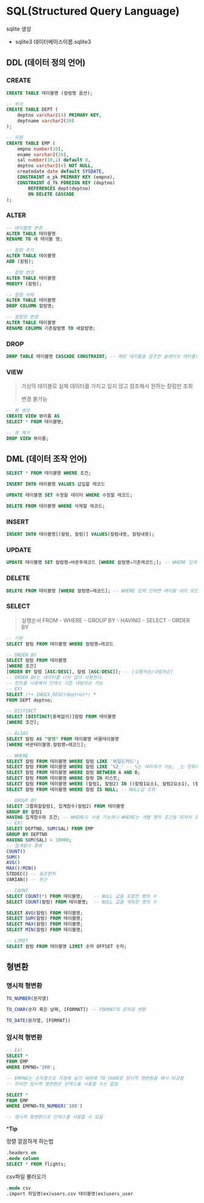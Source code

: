 # SQL(Structured Query Language)

sqlite 생성

- sqlite3 데이터베이스이름.sqlite3



## DDL (데이터 정의 언어)

### CREATE

```SQL
CREATE TABLE 테이블명 (칼럼명 옵션);

-- 부서
CREATE TABLE DEPT (
	deptno varchar2(4) PRIMARY KEY,
    deptname varchar2(20)
);

-- 직원
CREATE TABLE EMP (
	empno number(10),
    ename varchar2(20),
    sal number(10,2) default 0,
    deptno varchar2(4) NOT NULL,
    createdate date default SYSDATE,
    CONSTRAINT e_pk PRIMARY KEY (empno),
    CONSTRAINT d_fk FOREIGN KEY (deptno)
    	REFERENCES dept(deptno)
    	ON DELETE CASCADE
);
```



### ALTER

```SQL
-- 테이블명 변경
ALTER TABLE 테이블명
RENAME TO 새 테이블 명;

-- 칼럼 추가
ALTER TABLE 테이블명
ADD (칼럼);

-- 칼럼 변경
ALTER TABLE 테이블명
MODIFY (칼럼);

-- 칼럼 삭제
ALTER TABLE 테이블명
DROP COLUMN 칼럼명;

-- 컬럼명 변경
ALTER TABLE 테이블명
RENAME COLUMN 기존칼럼명 TO 새칼럼명;
```



### DROP

```SQL
DROP TABLE 테이블명 CASCADE CONSTRAINT; -- 해당 테이블을 참조한 슬레이브 테이블과 관련된 제약사항도 삭제
```



### VIEW

> 가상의 테이블로 실제 데이터를 가지고 있지 않고 참조해서 원하는 칼럼만 조회
>
> 변경 불가능

```SQL
-- 뷰 생성
CREATE VIEW 뷰이름 AS
SELECT * FROM 테이블명;

-- 뷰 제거
DROP VIEW 뷰이름;
```



## DML (데이터 조작 언어)

```sql
SELECT * FROM 테이블명 WHERE 조건;

INSERT INTO 테이블명 VALUES 삽입할 레코드

UPDATE 테이블명 SET 수정할 데이터 WHERE 수정할 레코드;

DELETE FROM 테이블명 WHERE 삭제할 레코드;
```



### INSERT

```SQL
INSERT INTO 테이블명[(칼럼, 칼럼)] VALUES(칼럼내용, 칼럼내용);
```



### UPDATE

```SQL
UPDATE 테이블명 SET 칼럼명=바꾼후레코드 [WHERE 칼럼명=기존레코드;]; -- WHERE 입력 안하면 모든 데이터가 수정된다.
```



### DELETE

```SQL
DELETE FROM 테이블명 [WHERE 칼럼명=레코드]; -- WHERE 입력 안하면 테이블 내의 모든 레코드 삭제
```





### SELECT

> 실행순서 FROM - WHERE - GROUP BY - HAVING - SELECT - ORDER BY

```SQL
-- 기본
SELECT 칼럼 FROM 테이블명 WHERE 칼럼명=레코드

-- ORDER BY
SELECT 칼럼 FROM 테이블명
[WHERE 조건]
[ORDER BY 칼럼 [ASC/DESC], 칼럼 [ASC/DESC]]; -- [오름차순/내림차순]
-- ORDER BY는 데이터를 너무 많이 사용한다.
-- 힌트를 사용해서 인덱스 기준 내림차순 가능
-- EX)
SELECT /*+ INDEX_DESC(deptno)*/ *
FROM DEPT deptno;

-- DISTINCT
SELECT [DISTINCT(중복없이)]칼럼 FROM 테이블명
[WHERE 조건];

-- ALIAS
SELECT 칼럼 AS "별명" FROM 테이블명 바꿀테이블명
[WHERE 바꾼테이블명.칼럼명=레코드];

-- WHERE
SELECT 칼럼 FROM 테이블명 WHERE 칼럼 LIKE '와일드카드';
SELECT 칼럼 FROM 테이블명 WHERE 칼럼 LIKE '%2_' -- %는 여러개가 가능, _는 정확히 저 갯수만큼만 가능;
SELECT 칼럼 FROM 테이블명 WHERE 칼럼 BETWEEN A AND B;
SELECT 칼럼 FROM 테이블명 WHERE 칼럼 IN 리스트;
SELECT 칼럼 FROM 테이블명 WHERE (칼럼1, 칼럼2) IN ((칼럼1요소1, 칼럼2요소1), (칼럼1요소2, 칼럼2요소2));
SELECT 칼럼 FROM 테이블명 WHERE 칼럼 IS NULL; -- NULL값 조회

-- GROUP BY
SELECT 그룹화할칼럼1, 집계함수(칼럼2) FROM 테이블명 
GROUP BY 칼럼1
HAVING 집계함수와 조건; -- WHERE도 사용 가능하나 WHERE는 개별 행의 조건을 따져서 조건에 맞지 않는 행은 아예 넣지를 않는다.
-- EX)
SELECT DEPTNO, SUM(SAL) FROM EMP
GROUP BY DEPTNO
HAVING SUM(SAL) > 10000;
-- 집계함수 종류
COUNT()
SUM()
AVG()
MAX()/MIN()
STDDEC() -- 표준편차
VARIAN() -- 분산

-- COUNT
SELECT COUNT(*) FROM 테이블명;    -- NULL 값을 포함한 행의 수
SELECT COUNT(칼럼) FROM 테이블명;  -- NULL 값을 제외한 행의 수

SELECT AVG(칼럼) FROM 테이블명;
SELECT SUM(칼럼) FROM 테이블명;
SELECT MAX(칼럼) FROM 테이블명;
SELECT MIN(칼럼) FROM 테이블명;

-- LIMIT
SELECT 칼럼 FROM 테이블명 LIMIT 숫자 OFFSET 숫자;
```





## 형변환

### 명시적 형변환

```SQL
TO_NUMBER(문자열)

TO_CHAR(숫자 혹은 날짜, [FORMAT]) -- FORMAT의 문자로 변환

TO_DATE(문자열, [FORMAT])
```



### 암시적 형변환

```SQL
-- EX)
SELECT *
FROM EMP
WHERE EMPNO='100';

-- EMPNO는 숫자형으로 지정해 놨기 때문에 TO_CHAR로 암시적 형변환을 해서 비교함
-- 하지만 암시적 형변환은 인덱스를 사용할 수는 없음

SELECT *
FROM EMP
WHERE EMPNO=TO_NUMBER('100')

-- 명시적 형변환으로 인덱스를 사용할 수 있음
```



















***Tip**

정렬 깔끔하게 하는법

```sql
.headers on
.mode column
SELECT * FROM flights;
```

csv파일 불러오기

```sql
.mode csv
.import 파일명(ex)users.csv 테이블명(ex)users_user
```

